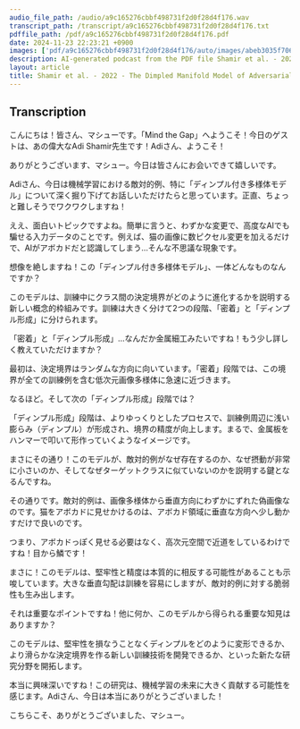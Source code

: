 ```yaml
---
audio_file_path: /audio/a9c165276cbbf498731f2d0f28d4f176.wav
transcript_path: /transcript/a9c165276cbbf498731f2d0f28d4f176.txt
pdffile_path: /pdf/a9c165276cbbf498731f2d0f28d4f176.pdf
date: 2024-11-23 22:23:21 +0900
images: ['pdf/a9c165276cbbf498731f2d0f28d4f176/auto/images/abeb3035f70683fa7272eb72f7bb2f40808bf217ac11a4b5e1f6ec80885b4a31.jpg', 'pdf/a9c165276cbbf498731f2d0f28d4f176/auto/images/0ed942fc7125e3bd923f1f18be6f44826a233149d7996e29775d7bcc046b19d6.jpg', 'pdf/a9c165276cbbf498731f2d0f28d4f176/auto/images/b3da3e5fc729fa6f0d8c820c4d1fd25adb217fa4dc7060930d3ca2556031e88b.jpg', 'pdf/a9c165276cbbf498731f2d0f28d4f176/auto/images/1810e6d080012bbb2528824cc3cf1e1176571699d3824e4751cce6961a5c9b6f.jpg', 'pdf/a9c165276cbbf498731f2d0f28d4f176/auto/images/09c80ac38e91a276e978772870e2493d6aacca67952c81624c29a2c66ab0842f.jpg', 'pdf/a9c165276cbbf498731f2d0f28d4f176/auto/images/b8909d8ec4ae5fa4704936ad71cac4c72e034c46ec785ad617248cd290acc481.jpg', 'pdf/a9c165276cbbf498731f2d0f28d4f176/auto/images/7d5a1d126bb8973aabd1c589a6809444e050f1d7b45b76b7e58548af8732f34b.jpg', 'pdf/a9c165276cbbf498731f2d0f28d4f176/auto/images/d82c11d2afe4050e0f7144d52c1b53a742607eb162eb49cb0ad2b8acb0ab173a.jpg', 'pdf/a9c165276cbbf498731f2d0f28d4f176/auto/images/d2a9ec391bc4d4304cd10873b4a9c887e0bd88861276372c6d73e8b5f4076934.jpg', 'pdf/a9c165276cbbf498731f2d0f28d4f176/auto/images/14bcfa1873350c5ca63f152fc05c473bdd5916203b7556d2d500bde6e2b03bc3.jpg', 'pdf/a9c165276cbbf498731f2d0f28d4f176/auto/images/905cb2d20178b9ba1e583d382af921921086391c310b2816c58616a88a66f903.jpg', 'pdf/a9c165276cbbf498731f2d0f28d4f176/auto/images/687e4fc58dae03563519bc29cbcf429f7f642cfdfae153bbec1ac59648a006f5.jpg', 'pdf/a9c165276cbbf498731f2d0f28d4f176/auto/images/faad993c9fc9f58a0c79f028564b41f52b090ab14af1338285e4d1cfeb49e94f.jpg', 'pdf/a9c165276cbbf498731f2d0f28d4f176/auto/images/e0e5df9f9a120c72c44ce5465d97093b9f4d3817d02120c1cd733e24be193a1c.jpg', 'pdf/a9c165276cbbf498731f2d0f28d4f176/auto/images/00d966ca1c3c5de82b500c62f93d6264dbfb248b02b9cdd7da8195e479b428e8.jpg', 'pdf/a9c165276cbbf498731f2d0f28d4f176/auto/images/2bc2bdd1a09368a629e23381187c51a4bdb7f6ac1807344fd05f90a19a9c5414.jpg', 'pdf/a9c165276cbbf498731f2d0f28d4f176/auto/images/5ea411ec7eda83afd783ff4f80c809120391f5f7f6b440a5fea962948b2859f7.jpg', 'pdf/a9c165276cbbf498731f2d0f28d4f176/auto/images/d039a262741d3cf1b6bbf495486d7c8730ce70e85950e90084131ecda7eab13c.jpg', 'pdf/a9c165276cbbf498731f2d0f28d4f176/auto/images/f8c5b488f5e00f528b28e7f3e4090b3d9292ca1871f92478af348b7bd98d80c2.jpg', 'pdf/a9c165276cbbf498731f2d0f28d4f176/auto/images/78c3cf4590ed5d0e9d4fe7ba362e70e01ec5b208199cc23e906b541340e27a32.jpg', 'pdf/a9c165276cbbf498731f2d0f28d4f176/auto/images/0ce01ab6bd70179a340d82a284a70a518fae83c4048c933f98d462f49e61ed78.jpg', 'pdf/a9c165276cbbf498731f2d0f28d4f176/auto/images/e9ae3b8261a3b65ec81f2afb1f41b8b4b7c24db8b0763ef19cd37bf2b38f3d58.jpg', 'pdf/a9c165276cbbf498731f2d0f28d4f176/auto/images/972a4ec8fd83e5f2c39d5293015fef1779d1120bc8eb95d4438b5bded396e42f.jpg', 'pdf/a9c165276cbbf498731f2d0f28d4f176/auto/images/3092939a6619a82771c928da3cb48ed567e6af74ede3a0ebbfd84c720d7fff2e.jpg', 'pdf/a9c165276cbbf498731f2d0f28d4f176/auto/images/5a88c03ad48b99d8a0b9a41ad3c8bafc1bedba5d3e7885f93feaab9496886189.jpg', 'pdf/a9c165276cbbf498731f2d0f28d4f176/auto/images/cb3583196559b78c5591af71c60b4cd63bce491afd2a311fa59a6dd279abfa54.jpg', 'pdf/a9c165276cbbf498731f2d0f28d4f176/auto/images/2f38dfc77b1228f89c7abc122ef1241f2f1e8402cd13321bc66fc7374c18436a.jpg', 'pdf/a9c165276cbbf498731f2d0f28d4f176/auto/images/474dfae88fec38cff1f684d314b5c1c3ece2fe697fd51f06661c7236ac592a4d.jpg', 'pdf/a9c165276cbbf498731f2d0f28d4f176/auto/images/0598856ea7cdf79f69fdfd0e5b2e37a38203a74a828af96f89c8a39cc90d604d.jpg', 'pdf/a9c165276cbbf498731f2d0f28d4f176/auto/images/a141c7f30af9e1d5a7ee6d49a418143c5f62672c3bc9f819946814c896b162ca.jpg', 'pdf/a9c165276cbbf498731f2d0f28d4f176/auto/images/443e51aa1833ead7fa2e315ed9e9967937e2c8b20ce1e68a5a090dddcc4197cb.jpg', 'pdf/a9c165276cbbf498731f2d0f28d4f176/auto/images/fdf76ec62aa2763d1d75fe13b1f3803fcaa6363f210ef9771435fdc51f11b62c.jpg']
description: AI-generated podcast from the PDF file Shamir et al. - 2022 - The Dimpled Manifold Model of Adversarial Examples_JP
layout: article
title: Shamir et al. - 2022 - The Dimpled Manifold Model of Adversarial Examples_JP / a9c165276cbbf498731f2d0f28d4f176
---
```


## Transcription
こんにちは！皆さん、マシューです。「Mind the Gap」へようこそ！今日のゲストは、あの偉大なAdi Shamir先生です！Adiさん、ようこそ！

ありがとうございます、マシュー。今日は皆さんにお会いできて嬉しいです。

Adiさん、今日は機械学習における敵対的例、特に「ディンプル付き多様体モデル」について深く掘り下げてお話しいただけたらと思っています。正直、ちょっと難しそうでワクワクしますね！

ええ、面白いトピックですよね。簡単に言うと、わずかな変更で、高度なAIでも騙せる入力データのことです。例えば、猫の画像に数ピクセル変更を加えるだけで、AIがアボカドだと認識してしまう…そんな不思議な現象です。

想像を絶しますね！この「ディンプル付き多様体モデル」、一体どんなものなんですか？

このモデルは、訓練中にクラス間の決定境界がどのように進化するかを説明する新しい概念的枠組みです。訓練は大きく分けて2つの段階、「密着」と「ディンプル形成」に分けられます。

「密着」と「ディンプル形成」…なんだか金属細工みたいですね！もう少し詳しく教えていただけますか？

最初は、決定境界はランダムな方向に向いています。「密着」段階では、この境界が全ての訓練例を含む低次元画像多様体に急速に近づきます。

なるほど。そして次の「ディンプル形成」段階では？

「ディンプル形成」段階は、よりゆっくりとしたプロセスで、訓練例周辺に浅い膨らみ（ディンプル）が形成され、境界の精度が向上します。まるで、金属板をハンマーで叩いて形作っていくようなイメージです。

まさにその通り！このモデルが、敵対的例がなぜ存在するのか、なぜ摂動が非常に小さいのか、そしてなぜターゲットクラスに似ていないのかを説明する鍵となるんですね。

その通りです。敵対的例は、画像多様体から垂直方向にわずかにずれた偽画像なのです。猫をアボカドに見せかけるのは、アボカド領域に垂直な方向へ少し動かすだけで良いのです。

つまり、アボカドっぽく見せる必要はなく、高次元空間で近道をしているわけですね！目から鱗です！

まさに！このモデルは、堅牢性と精度は本質的に相反する可能性があることも示唆しています。大きな垂直勾配は訓練を容易にしますが、敵対的例に対する脆弱性も生み出します。

それは重要なポイントですね！他に何か、このモデルから得られる重要な知見はありますか？

このモデルは、堅牢性を損なうことなくディンプルをどのように変形できるか、より滑らかな決定境界を作る新しい訓練技術を開発できるか、といった新たな研究分野を開拓します。

本当に興味深いですね！この研究は、機械学習の未来に大きく貢献する可能性を感じます。Adiさん、今日は本当にありがとうございました！

こちらこそ、ありがとうございました、マシュー。







